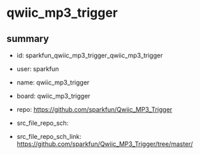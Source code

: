# qwiic_mp3_trigger
 
## summary 
* id: sparkfun_qwiic_mp3_trigger_qwiic_mp3_trigger
* user: sparkfun
* name: qwiic_mp3_trigger
* board: qwiic_mp3_trigger
* repo: https://github.com/sparkfun/Qwiic_MP3_Trigger



* src_file_repo_sch: 
* src_file_repo_sch_link: https://github.com/sparkfun/Qwiic_MP3_Trigger/tree/master/




